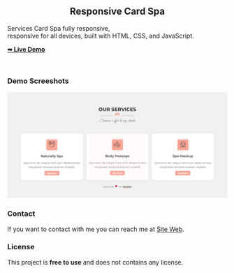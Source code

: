 <h2 align="center">Responsive Card Spa</h2>

Services Card Spa fully responsive, <br />responsive
for all devices, built with HTML, CSS, and JavaScript.

<a href="https://codekasper.github.io/card-spa"><strong>➥ Live Demo</strong></a>

<br />

### Demo Screeshots

![Card Spa Desktop Demo](./img/desktop.jpg "Desktop Demo")

### Contact

If you want to contact with me you can reach me at [Site Web](https://jotadev.netlify.app/).

### License

This project is **free to use** and does not contains any license.
